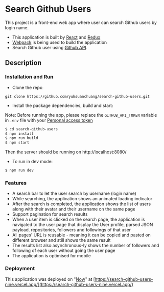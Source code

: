 # Search Github Users

This project is a front-end web app where user can search Github users by login name.

- This application is built by [React](https://github.com/facebook/react) and [Redux](https://github.com/reactjs/redux)
- [Webpack](https://github.com/webpack/webpack) is being used to build the application
- Search Github user using [Github API](https://developer.github.com/v3/).

## Description

### Installation and Run

- Clone the repo:

```
git clone https://github.com/yuhsuanchuang/search-github-users.git
```

- Install the package dependencies, build and start:

Note: Before running the app, please replace the `GITHUB_API_TOKEN` variable in `.env` file with your [Personal access token](https://docs.github.com/en/free-pro-team@latest/github/authenticating-to-github/creating-a-personal-access-token)

```sh
$ cd search-github-users
$ npm install
$ npm run build
$ npm start
```

Then the server should be running on http://localhost:8080/

- To run in dev mode:

```sh
$ npm run dev
```

### Features

- A search bar to let the user search by username (login name)
- While searching, the application shows an animated loading indicator
- After the search is completed, the application shows the list of users along with their avatar and their username on the same page
- Support pagination for search results
- When a user item is clicked on the search page, the application is navigated to the user page that display the User profile, parsed JSON payload, repositories, followers and followings of that user
- All pages' URL is reusable - meaning it can be copied and pasted on different browser and still shows the same result
- The results list also asynchronous-ly shows the number of followers and following of each user without going the user page
- The application is optimised for mobile

### Deployment

This application was deployed on "[Now](https://zeit.co/now)" at [https://search-github-users-nine.vercel.app/](https://search-github-users-nine.vercel.app/)

